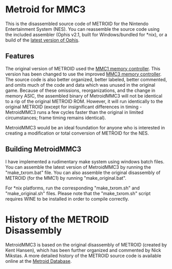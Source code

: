 Metroid for MMC3
===========
This is the disassembled source code of METROID for the Nintendo Entertainment
System (NES). You can reassemble the source code using the included assembler 
(Ophis v2.1, built for Windows/bundled for *nix), or a build of the [latest version of Ophis](https://github.com/michaelcmartin/Ophis).

Features
-----------
The original version of METROID used the [MMC1 memory controller](http://wiki.nesdev.com/w/index.php/MMC1). This version has been changed to use the improved [MMC3 memory controller](http://wiki.nesdev.com/w/index.php/MMC3). The source code is also better organized, better labeled, better commented, and omits much of the code and data which was unused in the original game. Because of these omissions, reorganizations, and the change in memory ASIC, the assembled binary of MetroidMMC3 will not be identical to a rip of the original METROID ROM. However, it will run identically to the original METROID (except for insignificant differences in timing - MetroidMMC3 runs a few cycles faster than the original in limited circumstances; frame timing remains identical).

MetroidMMC3 would be an ideal foundation for anyone who is interested in creating a
modification or total conversion of METROID for the NES.

Building MetroidMMC3
-----------
I have implemented a rudimentary make system using windows batch files. You can
assemble the latest version of MetroidMMC3 by running the "make_txrom.bat" file.
You can also assemble the original disassembly of METROID (for the MMC1) by running
"make_original.bat".

For *nix platforms, run the corresponding "make_txrom.sh" and "make_original.sh" files.
Please note that the "make_txrom.sh" script requires WINE to be installed in order to compile correctly.

History of the METROID Disassembly
===========
MetroidMMC3 is based on the original disassembly of METROID (created by Kent Hansen),
which has been further organized and commented by Nick Mikstas. A more detailed history
of the METROID source code is available online at the
[Metroid Database](http://www.metroid-database.com/m1/sourcecode.php).
